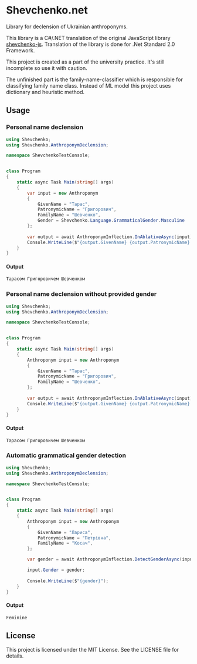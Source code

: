 # Shevchenko.net
Library for declension of Ukrainian anthroponyms.

This library is a C#/.NET translation of the original JavaScript library [shevchenko-js](https://github.com/tooleks/shevchenko-js).
Translation of the library is done for .Net Standard 2.0 Framework.

This project is created as a part of the university practice. It's still incomplete so use it with caution.

The unfinished part is the family-name-classifier which is responsible for classifying family name class. Instead of ML model this project uses dictionary and heuristic method.

## Usage

### Personal name declension 
``` C#
using Shevchenko;
using Shevchenko.AnthroponymDeclension;

namespace ShevchenkoTestConsole;


class Program
{
    static async Task Main(string[] args)
    {
        var input = new Anthroponym
        {
            GivenName = "Тарас",
            PatronymicName = "Григорович",
            FamilyName = "Шевченко",
            Gender = Shevchenko.Language.GrammaticalGender.Masculine
        };
        
        var output = await AnthroponymInflection.InAblativeAsync(input);
        Console.WriteLine($"{output.GivenName} {output.PatronymicName} {output.FamilyName}");
    }
}
```
#### Output
``` C#
Тарасом Григоровичем Шевченком
```

### Personal name declension without provided gender
``` C#
using Shevchenko;
using Shevchenko.AnthroponymDeclension;

namespace ShevchenkoTestConsole;


class Program
{
    static async Task Main(string[] args)
    {
        Anthroponym input = new Anthroponym
        {
            GivenName = "Тарас",
            PatronymicName = "Григорович",
            FamilyName = "Шевченко",
        };
        
        var output = await AnthroponymInflection.InAblativeAsync(input);
        Console.WriteLine($"{output.GivenName} {output.PatronymicName} {output.FamilyName}");
    }
}
```

#### Output
``` C#
Тарасом Григоровичем Шевченком
```

### Automatic grammatical gender detection
```C#
using Shevchenko;
using Shevchenko.AnthroponymDeclension;

namespace ShevchenkoTestConsole;


class Program
{
    static async Task Main(string[] args)
    {
        Anthroponym input = new Anthroponym
        {
            GivenName = "Лариса",
            PatronymicName = "Петрівна",
            FamilyName = "Косач",
        };

        var gender = await AnthroponymInflection.DetectGenderAsync(input);

        input.Gender = gender;
        
        Console.WriteLine($"{gender}");
    }
}
```

#### Output
```
Feminine
```

## License
This project is licensed under the MIT License. See the LICENSE file for details.
